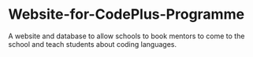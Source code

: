 # Website-for-CodePlus-Programme
A website and database to allow schools to book mentors to come to the school and teach students about coding languages. 
